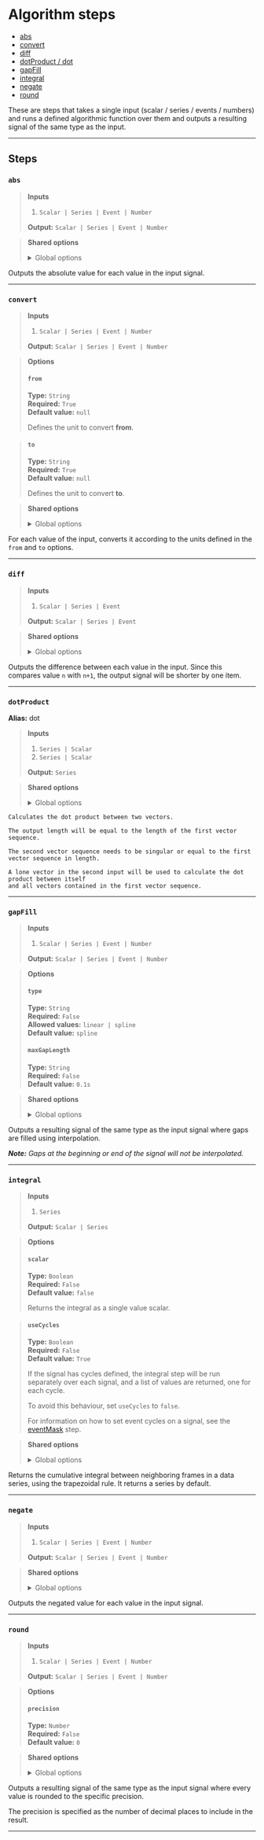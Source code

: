 # Algorithm steps

- [abs](#abs)
- [convert](#convert)
- [diff](#diff)
- [dotProduct / dot](#dotproduct)
- [gapFill](#gapfill)
- [integral](#integral)
- [negate](#negate)
- [round](#round)

These are steps that takes a single input (scalar / series / events /
numbers) and runs a defined algorithmic function over them and outputs 
a resulting signal of the same type as the input.


---

## Steps

### `abs`

> **Inputs**
>
> 1. `Scalar | Series | Event | Number`
>
> **Output:** `Scalar | Series | Event | Number`


> **Shared options**
>
> <details><summary>Global options</summary>
> 
> The following options are available globally on all steps.
>
> * [export](./index.md#export)
> * [output](./index.md#output)
> * [set](./index.md#set)
> * [space](./index.md#space)
>
>
></details>
>


Outputs the absolute value for each value in the input signal.

---

### `convert`

> **Inputs**
>
> 1. `Scalar | Series | Event | Number`
>
> **Output:** `Scalar | Series | Event | Number`

> **Options**
>
> #### `from`
>
> **Type:** `String`  
> **Required:** `True`  
> **Default value:** `null`  
>
> Defines the unit to convert **from**.

> #### `to`
>
> **Type:** `String`  
> **Required:** `True`  
> **Default value:** `null`  
>
> Defines the unit to convert **to**.

>

> **Shared options**
>
> <details><summary>Global options</summary>
> 
> The following options are available globally on all steps.
>
> * [export](./index.md#export)
> * [output](./index.md#output)
> * [set](./index.md#set)
> * [space](./index.md#space)
>
>
></details>
>


For each value of the input, converts it according to 
the units defined in the `from` and `to` options.

---

### `diff`

> **Inputs**
>
> 1. `Scalar | Series | Event`
>
> **Output:** `Scalar | Series | Event`


> **Shared options**
>
> <details><summary>Global options</summary>
> 
> The following options are available globally on all steps.
>
> * [export](./index.md#export)
> * [output](./index.md#output)
> * [set](./index.md#set)
> * [space](./index.md#space)
>
>
></details>
>


Outputs the difference between each value in the input. 
Since this compares value `n` with `n+1`, the output 
signal will be shorter by one item.

---

### `dotProduct`

**Alias:**  dot

> **Inputs**
>
> 1. `Series | Scalar`
> 2. `Series | Scalar`
>
> **Output:** `Series`


> **Shared options**
>
> <details><summary>Global options</summary>
> 
> The following options are available globally on all steps.
>
> * [export](./index.md#export)
> * [output](./index.md#output)
> * [set](./index.md#set)
> * [space](./index.md#space)
>
>
></details>
>


	Calculates the dot product between two vectors. 

	The output length will be equal to the length of the first vector sequence. 

	The second vector sequence needs to be singular or equal to the first vector sequence in length.

	A lone vector in the second input will be used to calculate the dot product between itself 
	and all vectors contained in the first vector sequence. 

---

### `gapFill`

> **Inputs**
>
> 1. `Scalar | Series | Event | Number`
>
> **Output:** `Scalar | Series | Event | Number`

> **Options**
>
> #### `type`
>
> **Type:** `String`  
> **Required:** `False`  
> **Allowed values:** `linear | spline`  
> **Default value:** `spline`  
> #### `maxGapLength`
>
> **Type:** `String`  
> **Required:** `False`  
> **Default value:** `0.1s`  
>

> **Shared options**
>
> <details><summary>Global options</summary>
> 
> The following options are available globally on all steps.
>
> * [export](./index.md#export)
> * [output](./index.md#output)
> * [set](./index.md#set)
> * [space](./index.md#space)
>
>
></details>
>


Outputs a resulting signal of the same type as the input signal 
where gaps are filled using interpolation.  

***Note:*** *Gaps at the beginning or end of the signal will 
not be interpolated.*

---

### `integral`

> **Inputs**
>
> 1. `Series`
>
> **Output:** `Scalar | Series`

> **Options**
>
> #### `scalar`
>
> **Type:** `Boolean`  
> **Required:** `False`  
> **Default value:** `false`  
>
> Returns the integral as a single value scalar.

> #### `useCycles`
>
> **Type:** `Boolean`  
> **Required:** `False`  
> **Default value:** `True`  
>
> If the signal has cycles defined, the integral step will be run 
> separately over each signal, and a list of values are returned, 
> one for each cycle.
>
> To avoid this behaviour, set `useCycles` to `false`.
>
> For information on how to set event cycles on a signal, 
> see the [eventMask](./event-utils.md) step.

>

> **Shared options**
>
> <details><summary>Global options</summary>
> 
> The following options are available globally on all steps.
>
> * [export](./index.md#export)
> * [output](./index.md#output)
> * [set](./index.md#set)
> * [space](./index.md#space)
>
>
></details>
>


Returns the cumulative integral between neighboring frames in a data series, using the trapezoidal rule. 
It returns a series by default.

---

### `negate`

> **Inputs**
>
> 1. `Scalar | Series | Event | Number`
>
> **Output:** `Scalar | Series | Event | Number`


> **Shared options**
>
> <details><summary>Global options</summary>
> 
> The following options are available globally on all steps.
>
> * [export](./index.md#export)
> * [output](./index.md#output)
> * [set](./index.md#set)
> * [space](./index.md#space)
>
>
></details>
>


Outputs the negated value for each value in the input signal.

---

### `round`

> **Inputs**
>
> 1. `Scalar | Series | Event | Number`
>
> **Output:** `Scalar | Series | Event | Number`

> **Options**
>
> #### `precision`
>
> **Type:** `Number`  
> **Required:** `False`  
> **Default value:** `0`  
>

> **Shared options**
>
> <details><summary>Global options</summary>
> 
> The following options are available globally on all steps.
>
> * [export](./index.md#export)
> * [output](./index.md#output)
> * [set](./index.md#set)
> * [space](./index.md#space)
>
>
></details>
>


Outputs a resulting signal of the same type as the input signal 
where every value is rounded to the specific precision.

The precision is specified as the number of decimal places to 
include in the result.

---

